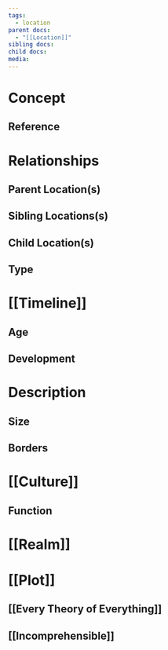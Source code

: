 ```yaml
---
tags:
  - location
parent docs:
  - "[[Location]]"
sibling docs: 
child docs: 
media:
---
```

# Concept
## Reference
# Relationships
## Parent Location(s)
## Sibling Locations(s)
## Child Location(s)
## Type

# [[Timeline]]
## Age
## Development

# Description
## Size 
## Borders 

# [[Culture]]
## Function 

# [[Realm]]

# [[Plot]]

## [[Every Theory of Everything]]

## [[Incomprehensible]]
